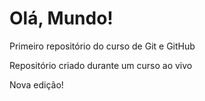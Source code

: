 # Olá, Mundo!
 Primeiro repositório do curso de Git e GitHub

 Repositório criado durante um curso ao vivo

Nova edição!
